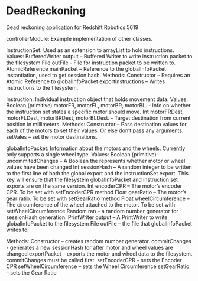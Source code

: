# DeadReckoning
Dead reckoning application for Redshift Robotics 5619

controllerModule:
  Example implementation of other classes.

InstructionSet:
  Used as an extension to arrayList to hold instructions.
Values:
  BufferedWriter output – Buffered Writer to write instruction packet to the filesystem
  File outFile - File for instruction packet to be written to.
  AtomicReference mainPacket – Reference to the globalInfoPacket instantiation, used to get session hash.
Methods:
  Constructor – Requires an Atomic Reference to globalInfoPacket
  exportInstructions – Writes instructions to the filesystem.

Instruction:
	Individual instruction object that holds movement data.
Values:
  Boolean (primitive) motorFR, motorFL, motorBR, motorBL. - Info on whether the instruction set states a specific motor should move.
  Int motorFRDest, motorFLDest, motorBRDest, motorBLDest. - Target destination from current position in millimeters.
Methods:
  Constructor – Pass destination values for each of the motors to set their values. Or else don’t pass any arguments.
	setVales – set the motor destinations.

globalInfoPacket:
	Information about the motors and the wheels. Currently only supports a single wheel type.
Values:
  Boolean (primitive) uncommitedChanges – A Boolean the represents whether motor or wheel values have been changed
  Int sessionHash – A random integer to be written to the first line of both the global export and the instructionSet export. This key will ensure that the filesystem globalInfoPacket and instruction set exports are on the same version.
  Int encoderCPR – The motor’s encoder CPR. To be set with setEncoderCPR method
  Float gearRatio – The motor’s gear ratio. To be set with setGearRatio method
  Float wheelCircumference – The circumference of the wheel attached to the motor. To be set with setWheelCircumference
  Random ran – a random number generator for sessionHash generation. 
  PrintWriter output – A PrintWriter to write globalInfoPacket to the filesystem
  File outFile – the file that globalInfoPacket writes to.

Methods:
	Constructor – creates random number generator.
	commitChanges  - generates a new sessionHash for after motor and wheel values are changed
exportPacket – exports the motor and wheel data to the filesystem. commitChanges must be called first.
setEncoderCPR – sets the Encoder CPR
setWheelCircumference – sets the Wheel Circumference 
setGearRatio – sets the Gear Ratio
